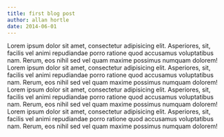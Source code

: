 ```yaml
---
title: first blog post
author: allan hortle
date: 2014-06-01
---
```

Lorem ipsum dolor sit amet, consectetur adipisicing elit. Asperiores, sit, facilis vel animi repudiandae porro ratione quod accusamus voluptatibus nam. Rerum, eos nihil sed vel quam maxime possimus numquam dolorem!
Lorem ipsum dolor sit amet, consectetur adipisicing elit. Asperiores, sit, facilis vel animi repudiandae porro ratione quod accusamus voluptatibus nam. Rerum, eos nihil sed vel quam maxime possimus numquam dolorem!
Lorem ipsum dolor sit amet, consectetur adipisicing elit. Asperiores, sit, facilis vel animi repudiandae porro ratione quod accusamus voluptatibus nam. Rerum, eos nihil sed vel quam maxime possimus numquam dolorem!
Lorem ipsum dolor sit amet, consectetur adipisicing elit. Asperiores, sit, facilis vel animi repudiandae porro ratione quod accusamus voluptatibus nam. Rerum, eos nihil sed vel quam maxime possimus numquam dolorem!
